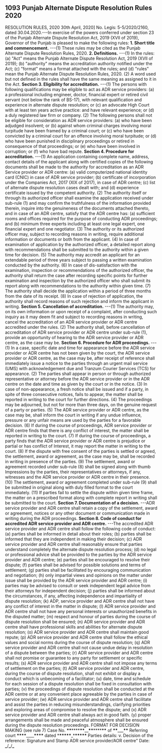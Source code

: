 ## 1093 Punjab Alternate Dispute Resolution Rules 2020
 
RESOLUTION RULES, 2020
30th April, 2020]
No. Legis: 5-5/2020/2160, dated 30.04.2020.---In exercise of the powers conferred under section 23 of the Punjab Alternate Dispute Resolution Act, 2019 (XVII of 2019), Governor of the Punjab is pleased to make the following rules:
**1. Short title and commencement.**
---(1) These rules may be cited as the Punjab Alternate Dispute Resolution Rules, 2020.
**2. Definitions.**
---(1) In the rules:
   (a) "Act" means the Punjab Alternate Dispute Resolution Act, 2019 (XVII of 2019);
   (b) "authority" means the accreditation authority notified under the Act;
   (c) "format" means a format attached with the rules; and
   (d) "rules" mean the Punjab Alternate Dispute Resolution Rules, 2020.
   (2) A word used but not defined in the rules shall have the same meaning as assigned to it in the Act.
**Section 3. Eligibility for accreditation.**
---(1) The persons with following qualifications may be eligible to act as ADR service providers:
   (a) a professional including engineer, doctor, financial expert or retired civil servant (not below the rank of BS-17), with relevant qualification and experience in alternate dispute resolution; or
   (c) an advocate High Court with at least ten years active practice: and have relevant experience; or
   (d) a duly registered law firm or company.
   (2) The following persons shall not be eligible for consideration as ADR service providers:
   (a) who have been adjudged insolvent; or
   (b) against whom criminal charges involving moral turpitude have been framed by a criminal court; or
   (c) who have been convicted by a criminal court for an offence involving moral turpitude; or
   (d) who have been punished in disciplinary proceedings or retired in consequence of that proceedings; or
   (e) who have been involved in corruption; or
   (f) who have bad repute.
**Section 4. Procedure for accreditation.**
---(1) An application containing complete name, address, contact details of the applicant along with certified copies of the following documents shall be made to the authority for accreditation as an ADR Service provider or ADR centre:
   (a) valid computerized national identity card (CNIC) in case of ADR service provider;
   (b) certificate of incorporation under the Companies Act, 2017 (XIX of 2017), in case of ADR centre;
   (c) list of alternate dispute resolution cases dealt with; and
   (d) experience certificate issued by the competent authority.
   (2) The authority itself or through its authorized officer shall examine the application received under sub-rule (1) and may confirm the truthfulness of the information provided therein, inquire into the genuineness of the documents attached thereto, and in case of an ADR centre, satisfy that the ADR centre has:
   (a) sufficient rooms and offices required for the purpose of conducting ADR proceedings; and
   (b) minimum three experts including at least one legal expert, one financial expert and one negotiator.
   (3) The authority or its authorized officer may, subject to recording reasons in writing, require additional information or documents or both from the applicant.
   (4) In case of examination of application by the authorized officer, a detailed report along with recommendations shall be submitted to the authority within a given time for decision.
   (5) The authority may accredit an applicant for an extendable period of three years subject to passing a written examination conducted by the authority.
   (6) In case of dis-satisfaction with the examination, inspection or recommendations of the authorized officer, the authority shall return the case after recording specific points for further examination and inspection by the authorized officer who shall submit its report along with recommendations to the authority within given time.
   (7) The authority shall decide the application within a period of three months from the date of its receipt.
   (8) In case of rejection of application, the authority shall record reasons of such rejection and inform the applicant in writing.
**Section 5. Cancellation of accreditation.**
---(1) The authority may, on its own information or upon receipt of a complaint, after conducting such inquiry as it may deem fit and subject to recording reasons in writing, cancel the accreditation of an ADR service provider or ADR centre accredited under the rules.
   (2) The authority shall, before cancellation of accreditation of ADR service provider or ADR centre under sub-rule (1), provide an opportunity of hearing to the ADR service provider or ADR centre, as the case may be.
**Section 6. Procedure for ADR proceedings.**
---(1) In a case, specific date and time for appearance before the ADR service provider or ADR centre has not been given by the court, the ADR service provider or ADR centre, as the case may be, after receipt of reference shall immediately issue a notice to the parties through an urgent mail service (UMS) with acknowledgement due and Tranzum Courier Services (TCS) for appearance.
   (2) The parties shall appear in person or through authorized representative or attorney before the ADR service provider or in the ADR centre on the date and time as given by the court or in the notice.
   (3) In case of non-appearance, a fresh notice shall be issued and if a party, in spite of three consecutive notices, fails to appear, the matter shall be reported in writing to the court for further directions.
   (4) The proceedings may be adjourned, but not for more than three days, on the genuine request of a party or parties.
   (5) The ADR service provider or ADR centre, as the case may be, shall inform the court in writing if any undue influence, pressure or any unfair means are used by the parties for a favorable decision.
   (6) If during the course of proceedings, ADR service provider or ADR centre finds that there is any conflict of interest, the matter shall be reported in writing to the court.
   (7) If during the course of proceedings, a party finds that the ADR service provider or ADR centre is prejudice or partial or has conflict of Interest, it may report the matter in writing to the court.
   (8) If the dispute with free consent of the parties is settled or agreed, the settlement, award or agreement, as the case may be, shall be recorded in writing in presence of the parties.
   (9) The settlement, award or agreement recorded under sub-rule (8) shall be signed along with thumb Impressions by the parties, their representatives or attorneys, if any, witnesses and the ADR service provider or ADR centre in their presence.
   (10) The settlement, award or agreement completed under sub-rule (9) shall be submitted in original along with duly filled format to the court immediately.
   (11) If parties fail to settle the dispute within given time frame, the matter on a prescribed format along with complete report in writing shall be submitted to the court.
**Section 7. Documentation of a decision.**
---ADR service provider and ADR centre shall retain a copy of the settlement, award or agreement, notices or any other document or communication made in writing during the ADR proceedings.
**Section 8. Code of conduct for accredited ADR service provider and ADR centre.**
---The accredited ADR service provider and ADR centre shall follow the following code of conduct:
   (a) parties shall be informed in detail about their roles;
   (b) parties shall be informed that they are independent in making their decision;
   (c) ADR service provider and ADR centre shall reasonably ensure that parties understand completely the alternate dispute resolution process;
   (d) no legal or professional advice shall be provided to the parties by the ADR service provider and ADR centre;
   (e) parties shall be encouraged to resolve their dispute;
   (f) parties shall be advised for possible solutions and terms of settlement;
   (g) parties shall be facilitated by encouraging communication and negotiation;
   (h) only impartial views and opinions on the matter under issue shall be provided by the ADR service provider and ADR centre;
   (i) parties may be advised to consult or seek independent legal advice from their attorneys for independent decision;
   (j) parties shall be informed about the circumstances, if any, affecting independence and impartiality of dispute resolution;
   (k) ADP, service provider and ADR centre shall not have any conflict of interest in the matter in dispute;
   (l) ADR service provider and ADR centre shall not have any personal interests or unauthorized benefits in the disputed matter;
   (m) respect and honour of parties during the course of dispute resolution shall be ensured;
   (n) ADR service provider and ADR centre shall have professional skills and abilities for alternate dispute resolution;
   (o) ADR service provider and ADR centre shall maintain good repute;
   (p) ADR service provider and ADR centre shall follow the ethical values and social norms during the course of dispute resolution;
   (q) ADR service provider and ADR centre shall not cause undue delay in resolution of a dispute between the parties;
   (r) ADR service provider and ADR centre shall not promise or guarantee to any party for settlement or specific results;
   (s) ADR service provider and ADR centre shall not impose any terms of settlement on the parties;
   (t) ADR service provider and ADR centre, during the course of dispute resolution, shall not exhibit or display a conduct which is unbecoming of a facilitator;
   (u) date, time and schedule for each session of a dispute resolution shall be fixed in consultation with parties;
   (v) the proceedings of dispute resolution shall be conducted at the ADR centre or at any convenient place agreeable by the parties in case of service provider;
   (w) ADR service provider and ADR centre shall facilitate and assist the parties in reducing misunderstandings, clarifying priorities and exploring areas of compromise to resolve the dispute; and
   (x) ADR service provider and ADR centre shall always act in good faith.
   (y) proper arrangements shall be made and peaceful atmosphere shall be ensured during the dispute resolution proceedings.
   FORMAT FOR DECISION MAKING
   (see rule 7)
   Case No. **\*\***\*\*\*\***\*\***\_\_**\*\***\*\*\*\***\*\*** of **\*\***\_\_\_**\*\***
   Referring court **\*\*\*\***\_\_\_\_**\*\*\*\*** dated \***\*\*\*\*\***\_\***\*\*\*\*\***
   Parties details:
   v.
   Decision of the reference:
   Signature and Stamp
   ADR service provider/AOR centre"
   Date: **\_**/**\_**/**\_**

